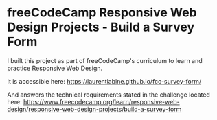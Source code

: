 # freeCodeCamp Responsive Web Design Projects - Build a Survey Form

I built this project as part of freeCodeCamp's curriculum to learn and practice Responsive Web Design.

It is accessible here: https://laurentlabine.github.io/fcc-survey-form/

And answers the technical requirements stated in the challenge located here: https://www.freecodecamp.org/learn/responsive-web-design/responsive-web-design-projects/build-a-survey-form
